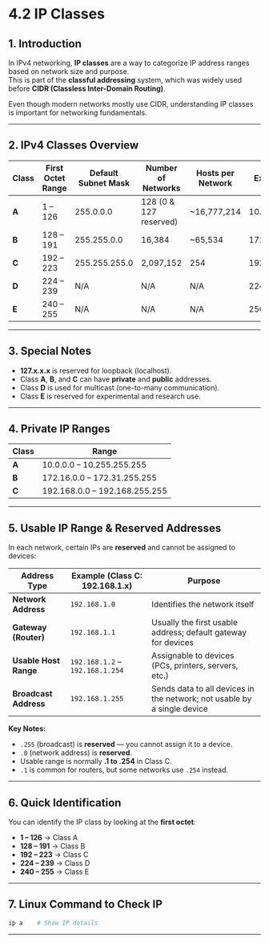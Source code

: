 # 4.2 IP Classes

## 1. Introduction
In IPv4 networking, **IP classes** are a way to categorize IP address ranges based on network size and purpose.  
This is part of the **classful addressing** system, which was widely used before **CIDR (Classless Inter-Domain Routing)**.

Even though modern networks mostly use CIDR, understanding IP classes is important for networking fundamentals.

---

## 2. IPv4 Classes Overview

| Class | First Octet Range | Default Subnet Mask | Number of Networks | Hosts per Network | Example IP | Usage |
|-------|------------------|---------------------|--------------------|-------------------|------------|-------|
| **A** | 1 – 126          | 255.0.0.0           | 128 (0 & 127 reserved) | ~16,777,214       | 10.0.0.1   | Very large networks |
| **B** | 128 – 191        | 255.255.0.0         | 16,384              | ~65,534           | 172.16.5.4 | Medium networks |
| **C** | 192 – 223        | 255.255.255.0       | 2,097,152           | 254               | 192.168.1.10 | Small networks |
| **D** | 224 – 239        | N/A                 | N/A                 | N/A               | 224.0.0.5  | Multicasting |
| **E** | 240 – 255        | N/A                 | N/A                 | N/A               | 250.1.1.1  | Research / Experimental |

---

## 3. Special Notes
- **127.x.x.x** is reserved for loopback (localhost).
- Class **A**, **B**, and **C** can have **private** and **public** addresses.
- Class **D** is used for multicast (one-to-many communication).
- Class **E** is reserved for experimental and research use.

---

## 4. Private IP Ranges

| Class | Range |
|-------|-------|
| **A** | 10.0.0.0 – 10.255.255.255 |
| **B** | 172.16.0.0 – 172.31.255.255 |
| **C** | 192.168.0.0 – 192.168.255.255 |

---

## 5. Usable IP Range & Reserved Addresses
In each network, certain IPs are **reserved** and cannot be assigned to devices:

| Address Type          | Example (Class C: 192.168.1.x) | Purpose |
|-----------------------|--------------------------------|---------|
| **Network Address**   | `192.168.1.0`                  | Identifies the network itself |
| **Gateway (Router)**  | `192.168.1.1`                  | Usually the first usable address; default gateway for devices |
| **Usable Host Range** | `192.168.1.2` – `192.168.1.254` | Assignable to devices (PCs, printers, servers, etc.) |
| **Broadcast Address** | `192.168.1.255`                | Sends data to all devices in the network; not usable by a single device |

**Key Notes:**
- `.255` (broadcast) is **reserved** — you cannot assign it to a device.
- `.0` (network address) is **reserved**.
- Usable range is normally **.1 to .254** in Class C.
- `.1` is common for routers, but some networks use `.254` instead.

---

## 6. Quick Identification
You can identify the IP class by looking at the **first octet**:
- **1 – 126** → Class A
- **128 – 191** → Class B
- **192 – 223** → Class C
- **224 – 239** → Class D
- **240 – 255** → Class E

---

## 7. Linux Command to Check IP 

```bash
ip a    # Show IP details
```
---

